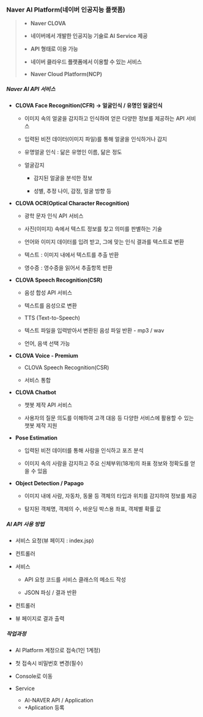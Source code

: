 ### Naver AI Platform(네이버 인공지능 플랫폼)

> - **Naver CLOVA**
> 
> - **네이버에서 개발한 인공지능 기술로 AI Service 제공**
> 
> - **API 형태로 이용 가능**
> 
> - **네이버 클라우드 플랫폼에서 이용할 수 있는 서비스**
> 
> - **Naver Cloud Platform(NCP)**

##### Naver AI API 서비스

- **CLOVA Face Recognition(CFR) -> 얼굴인식 / 유명인 얼굴인식**
  
  - 이미지 속의 얼굴을 감지하고 인식하여 얻은 다양한 정보를 제공하는 API 서비스
  
  - 입력된 비전 데이터(이미지 파일)를 통해 얼굴을 인식하거나 감지
  
  - 유명얼굴 인식 : 닮은 유명인 이름, 닮은 정도
  
  - 얼굴감지
    
    - 감지된 얼굴을 분석한 정보
    
    - 성별, 추정 나이, 감정, 얼굴 방향 등

- **CLOVA OCR(Optical Character Recognition)**
  
  - 광학 문자 인식 API 서비스
  
  - 사진(이미지) 속에서 텍스트 정보를 찾고 의미를 판별하는 기술
  
  - 언어와 이미지 데이터를 입려 받고, 그에 맞는 인식 결과를 텍스트로 변환
  
  - 텍스트 : 이미지 내에서 텍스트를 추출 반환
  
  - 영수증 : 영수증을 읽어서 추출항목 반환

- **CLOVA Speech Recognition(CSR)**
  
  - 음성 합성 API 서비스
  
  - 텍스트를 음성으로 변환
  
  - TTS (Text-to-Speech)
  
  - 텍스트 파일을 입력받아서 변환된 음성 파일 반환 - mp3 / wav
  
  - 언어, 음색 선택 가능

- **CLOVA Voice - Premium**
  
  - CLOVA Speech Recognition(CSR)
  
  - 서비스 통합

- **CLOVA Chatbot**
  
  - 챗봇 제작 API 서비스
  
  - 사용자의 질문 의도를 이해하여 고객 대응 등 다양한 서비스에 활용할 수 있는 챗봇 제작 지원

- **Pose Estimation**
  
  - 입력된 비전 데이터를 통해 사람을 인식하고 포즈 분석
  
  - 이미지 속의 사람을 감지하고 주요 신체부위(18개)의 좌표 정보와 정확도를 얻을 수 있음

- **Object Detection / Papago**
  
  - 이미지 내에 사람, 자동차, 동물 등 객체의 타입과 위치를 감지하여 정보를 제공
  
  - 탐지된 객체명, 객체의 수, 바운딩 박스용 좌표, 객체별 확률 값

##### AI API 사용 방법

- 서비스 요청(뷰 페이지 : index.jsp)

- 컨트롤러

- 서비스
  
  - API 요청 코드를 서비스 클래스의 메소드 작성
  
  - JSON 파싱 / 결과 반환

- 컨트롤러

- 뷰 페이지로 결과 출력

##### 작업과정

- AI Platform 계정으로 접속(1인 1계정)

- 첫 접속시 비밀번호 변경(필수)

- Console로 이동

- Service
  
  - AI-NAVER API / Application
  + +Aplication 등록
